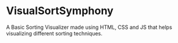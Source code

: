# VisualSortSymphony
A Basic Sorting Visualizer made using HTML, CSS and JS that helps visualizing different sorting techniques.
